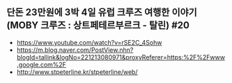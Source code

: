 ## 단돈 23만원에 3박 4일 유럽 크루즈 여행한 이야기 (MOBY 크루즈 : 상트페테르부르크 - 탈린) #20
* https://www.youtube.com/watch?v=rSE2C_4Sohw
* https://m.blog.naver.com/PostView.nhn?blogId=tallink&logNo=221213080971&proxyReferer=https:%2F%2Fwww.google.com%2F
* http://www.stpeterline.kr/stpeterline/web/
